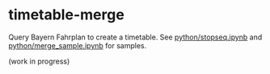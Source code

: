 # timetable-merge

Query Bayern Fahrplan to create a timetable. See [python/stopseq.ipynb](python/stopseq.ipynb) and [python/merge_sample.ipynb](python/merge_sample.ipynb) for samples.

(work in progress)
